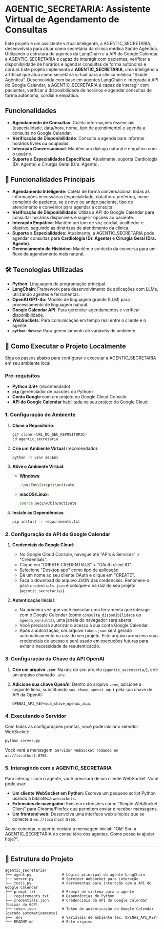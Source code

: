 # AGENTIC_SECRETARIA: Assistente Virtual de Agendamento de Consultas

Este projeto é um assistente virtual inteligente, a AGENTIC_SECRETARIA, desenvolvida para atuar como secretária da clínica médica Saúde Agêntica. Utilizando a estrutura de agentes da LangChain e a API do Google Calendar, a AGENTIC_SECRETARIA é capaz de interagir com pacientes, verificar a disponibilidade de horários e agendar consultas de forma autônoma e cordial.
Este projeto implementa a **AGENTIC_SECRETARIA**, uma inteligência artificial que atua como secretária virtual para a clínica médica "Saúde Agêntica". Desenvolvida com base em agentes LangChain e integrada à API do Google Calendar, a AGENTIC_SECRETARIA é capaz de interagir com pacientes, verificar a disponibilidade de horários e agendar consultas de forma autônoma, cordial e empática.

## Funcionalidades
- **Agendamento de Consultas**: Coleta informações essenciais (especialidade, data/hora, nome, tipo de atendimento) e agenda a consulta no Google Calendar.
- **Verificação de Disponibilidade**: Consulta a agenda para informar horários livres ou ocupados.
- **Interação Conversacional**: Mantém um diálogo natural e empático com o usuário.
- **Suporte a Especialidades Específicas**: Atualmente, suporta Cardiologia (Dr. Agente) e Cirurgia Geral (Dra. Agente).
## 🌟 Funcionalidades Principais

-   **Agendamento Inteligente**: Coleta de forma conversacional todas as informações necessárias (especialidade, data/hora preferida, nome completo do paciente, se é novo ou antigo paciente, tipo de atendimento e convênio) para agendar a consulta.
-   **Verificação de Disponibilidade**: Utiliza a API do Google Calendar para consultar horários disponíveis e sugerir opções ao paciente.
-   **Interação Empática**: Mantém um tom de voz cordial, acolhedor e objetivo, seguindo as diretrizes de atendimento da clínica.
-   **Suporte a Especialidades**: Atualmente, a AGENTIC_SECRETARIA pode agendar consultas para **Cardiologia (Dr. Agente)** e **Cirurgia Geral (Dra. Agente)**.
-   **Gerenciamento de Histórico**: Mantém o contexto da conversa para um fluxo de agendamento mais natural.

## 🛠️ Tecnologias Utilizadas

-   **Python**: Linguagem de programação principal.
-   **LangChain**: Framework para desenvolvimento de aplicações com LLMs, utilizando agentes e ferramentas.
-   **OpenAI GPT-4o**: Modelo de linguagem grande (LLM) para processamento de linguagem natural.
-   **Google Calendar API**: Para gerenciar agendamentos e verificar disponibilidade.
-   **WebSockets**: Para comunicação em tempo real entre o cliente e o agente.
-   **`python-dotenv`**: Para gerenciamento de variáveis de ambiente.

## 🚀 Como Executar o Projeto Localmente

Siga os passos abaixo para configurar e executar a AGENTIC_SECRETARIA em seu ambiente local.

### Pré-requisitos

-   **Python 3.9+** (recomendado)
-   **`pip`** (gerenciador de pacotes do Python)
-   **Conta Google** com um projeto no Google Cloud Console.
-   **API do Google Calendar** habilitada no seu projeto do Google Cloud.

### 1. Configuração do Ambiente

1.  **Clone o Repositório**:
    ```bash
    git clone <URL_DO_SEU_REPOSITORIO>
    cd agentic_secretaria
    ```

2.  **Crie um Ambiente Virtual** (recomendado):
    ```bash
    python -m venv secEnv
    ```

3.  **Ative o Ambiente Virtual**:
    -   **Windows**:
        ```bash
        .\secEnv\Scripts\activate
        ```
    -   **macOS/Linux**:
        ```bash
        source secEnv/bin/activate
        ```

4.  **Instale as Dependências**:
    ```bash
    pip install -r requirements.txt
    ```

### 2. Configuração da API do Google Calendar

1.  **Credenciais do Google Cloud**:
    *   No Google Cloud Console, navegue até "APIs & Services" > "Credentials".
    *   Clique em "CREATE CREDENTIALS" > "OAuth client ID".
    *   Selecione "Desktop app" como tipo de aplicação.
    *   Dê um nome ao seu cliente OAuth e clique em "CREATE".
    *   Faça o download do arquivo JSON das credenciais. Renomeie-o para `credentials.json` e coloque-o na raiz do seu projeto (`agentic_secretaria/`).

2.  **Autenticação Inicial**:
    *   Na primeira vez que você executar uma ferramenta que interage com o Google Calendar (como `consulta_disponibilidade` ou `agenda_consulta`), uma janela do navegador será aberta.
    *   Você precisará autorizar o acesso à sua conta Google Calendar.
    *   Após a autorização, um arquivo `token.json` será gerado automaticamente na raiz do seu projeto. Este arquivo armazena suas credenciais de acesso e será usado em execuções futuras para evitar a necessidade de reautenticação.

### 3. Configuração da Chave da API OpenAI

1.  **Crie um arquivo `.env`**: Na raiz do seu projeto (`agentic_secretaria/`), crie um arquivo chamado `.env`.

2.  **Adicione sua chave OpenAI**: Dentro do arquivo `.env`, adicione a seguinte linha, substituindo `sua_chave_openai_aqui` pela sua chave de API da OpenAI:
    ```
    OPENAI_API_KEY=sua_chave_openai_aqui
    ```

### 4. Executando o Servidor

Com todas as configurações prontas, você pode iniciar o servidor WebSocket:

```bash
python server.py
```

Você verá a mensagem: `Servidor WebSocket rodando em ws://localhost:8765`.

### 5. Interagindo com a AGENTIC_SECRETARIA

Para interagir com o agente, você precisará de um cliente WebSocket. Você pode usar:

-   **Um cliente WebSocket em Python**: Escreva um pequeno script Python usando a biblioteca `websockets`.
-   **Extensões de navegador**: Existem extensões como "Simple WebSocket Client" para Chrome/Firefox que permitem enviar e receber mensagens.
-   **Um frontend web**: Desenvolva uma interface web simples que se conecte a `ws://localhost:8765`.

Ao se conectar, o agente enviará a mensagem inicial: "Olá! Sou a AGENTIC_SECRETARIA do consultório dos agentes. Como posso te ajudar hoje?".

---

## 📄 Estrutura do Projeto

```
agentic_secretaria/
├── agent.py              # Lógica principal do agente LangChain
├── server.py             # Servidor WebSocket para interação
├── tools.py              # Ferramentas para interação com a API do Google Calendar
├── prompt.txt            # Prompt de sistema para o agente
├── requirements.txt      # Dependências do Python
├── credentials.json      # Credenciais da API do Google Calendar (baixar do GCP)
├── token.json            # Token de autenticação do Google Calendar (gerado automaticamente)
├── .env                  # Variáveis de ambiente (ex: OPENAI_API_KEY)
└── README.md             # Este arquivo
```
